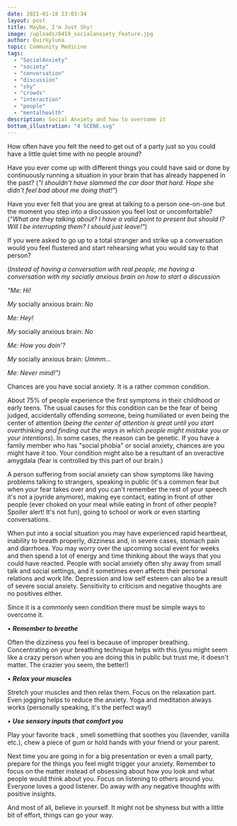 ```yaml
---
date: 2021-01-18 23:03:34
layout: post
title: Maybe, I'm Just Shy!
image: /uploads/0419_socialanxiety_feature.jpg
author: Quirkyluna
topic: Community Medicine
tags:
  - "SocialAnxiety"
  - "society"
  - "conversation"
  - "discussion"
  - "shy"
  - "crowds"
  - "interaction"
  - "people"
  - "mentalhealth"
description: Social Anxiety and how to overcome it
bottom_illustration: "4 SCENE.svg"
---
```

How often have you felt the need to get out of a party just so you could have a little quiet time with no people around?

Have you ever come up with different things you could have said or done by continuously running a situation in your brain that has already happened in the past? (*"I shouldn't have slammed the car door that hard. Hope she didn't feel bad about me doing that!"*)

Have you ever felt that you are great at talking to a person one-on-one but the moment you step into a discussion you feel lost or uncomfortable? (*"What are they talking about? I have a valid point to present but should I? Will I be interrupting them? I should just leave!"*)

If you were asked to go up to a total stranger and strike up a conversation would you feel flustered and start rehearsing what you would say to that person?

(*Instead of having a conversation with real people, me having a conversation with my socially anxious brain on how to start a discussion*

*"Me: Hi!* 

*My* socially anxious brain: *No*

*Me: Hey!*

*My* socially anxious brain: *No*

*Me: How you doin'?*

*My* socially anxious brain: *Ummm...* 

*Me: Never mind!")*

Chances are you have social anxiety. It is a rather common condition.

About 75% of people experience the first symptoms in their childhood or early teens. The usual causes for this condition can be the fear of being judged, accidentally offending someone, being humiliated or even being the center of attention (*being the center of attention is great until you start overthinking and finding out the ways in which people might mistake you or your intentions*).
In some cases, the reason can be genetic. If you have a family member who has "social phobia" or social anxiety, chances are you might have it too. Your condition might also be a resultant of an overactive amygdala (fear is controlled by this part of our brain.)

A person suffering from social anxiety can show symptoms like having problems talking to strangers, speaking in public (it's a common fear but when your fear takes over and you can't remember the rest of your speech it's not a joyride anymore), making eye contact, eating in front of other people (ever choked on your meal while eating in front of other people? Spoiler alert! It's not fun), going to school or work or even starting conversations.

When put into a social situation  you may have experienced rapid heartbeat, inability to breath properly, dizziness and, in severe cases, stomach pain and diarrhoea. You may worry over the upcoming social event for weeks and then spend a lot of energy and time thinking about the ways that you could have reacted. People with social anxiety often shy away from small talk and social settings, and it sometimes even affects their personal relations and work life. Depression and low self esteem can also be a result of severe social anxiety. Sensitivity to criticism and negative thoughts are no positives either.

Since it is a commonly seen condition there must be simple ways to overcome it.

• ***Remember to breathe***

Often the dizziness you feel is because of improper breathing. Concentrating on your breathing technique helps with this.(you might seem like a crazy person when you are doing this in public but trust me, it doesn't matter. The crazier you seem, the better!)

• ***Relax your muscles***

Stretch your muscles and then relax them. Focus on the relaxation part. Even jogging helps to reduce the anxiety. Yoga and meditation always works (personally speaking, it's the perfect way!)

• ***Use sensory inputs that comfort you***

Play your favorite track , smell something that soothes you (lavender, vanilla etc.), chew a piece of gum or hold hands with your friend or your parent.

Next time you are going in for a big presentation or even a small party, prepare for the things you feel might trigger your anxiety. Remember to focus on the matter instead of obsessing about how you look and what people would think about you. Focus on listening to others around you. Everyone loves a good listener. Do away with any negative thoughts with positive insights.

And most of all, believe in yourself. It might not be shyness but with a little bit of effort, things can go your way.